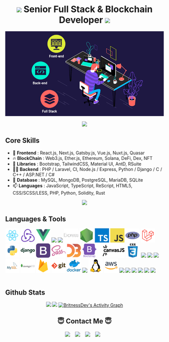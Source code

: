 <h1 align="center">
  <img src="https://media.giphy.com/media/hvRJCLFzcasrR4ia7z/giphy.gif" width="28">
  Senior Full Stack & Blockchain Developer
  <img src="https://media.giphy.com/media/hvRJCLFzcasrR4ia7z/giphy.gif" width="28">
</h1>

<p align="center">
  <img src="https://github.com/CandyDEV1014/CandyDEV1014/blob/main/Logo.gif" />
</p>

<p align="center">
  <a href="https://github.com/DenverCoder1/readme-typing-svg">
    <img src="https://readme-typing-svg.herokuapp.com/?lines=Full-Stack%20Developer;6+%2B%20years%20of%20working%20experience;Being%20passionate%20and%20creative&center=true&width=380&height=45">
  </a>
</p>

## Core Skills

- 🔭 <b>Frontend</b> : React.js, Next.js, Gatsby.js, Vue.js, Nuxt.js, Quasar
- 🔥 <b>BlockChain</b> : Web3.js, Ether.js, Ethereum, Solana, DeFi, Dex, NFT
- 🌱 <b>Libraries</b> : Bootstrap, TailwindCSS, Material UI, AntD, RSuite
- 👨‍💻 <b>Backend</b> : PHP / Laravel, CI, Node.js / Express, Python / Django / C / C++ / ASP.NET / C#
- 💬 <b>Database</b> : MySQL, MongoDB, PostgreSQL, MariaDB, SQLite
- 📫 <b>Languages</b> : JavaScript, TypeScript, ReScript, HTML5, CSS/SCSS/LESS, PHP, Python, Solidity, Rust

<p align="center" style="margin-bottom: 10px;">
    <img src="https://github-profile-trophy.vercel.app/?username=CandyDEV1014&column=7&theme=onedark"/>
</p>

## Languages & Tools

<code><img height="45" src="https://raw.githubusercontent.com/github/explore/80688e429a7d4ef2fca1e82350fe8e3517d3494d/topics/react/react.png"></code>
<code><img height="45" src="https://raw.githubusercontent.com/github/explore/80688e429a7d4ef2fca1e82350fe8e3517d3494d/topics/redux/redux.png"></code>
<code><img height="45" src="https://raw.githubusercontent.com/github/explore/80688e429a7d4ef2fca1e82350fe8e3517d3494d/topics/vue/vue.png"></code>
<code><img height="45" src="https://bestofjs.org/logos/vuetify.svg"></code>
<code><img height="45" src="https://www.vectorlogo.zone/logos/nuxtjs/nuxtjs-icon.svg"></code>
<code><img height="45" src="https://raw.githubusercontent.com/github/explore/80688e429a7d4ef2fca1e82350fe8e3517d3494d/topics/express/express.png"></code>
<code><img height="45" src="https://raw.githubusercontent.com/github/explore/80688e429a7d4ef2fca1e82350fe8e3517d3494d/topics/nodejs/nodejs.png"></code>
<code><img height="45" src="https://raw.githubusercontent.com/github/explore/80688e429a7d4ef2fca1e82350fe8e3517d3494d/topics/typescript/typescript.png"></code>
<code><img height="45" src="https://raw.githubusercontent.com/github/explore/80688e429a7d4ef2fca1e82350fe8e3517d3494d/topics/javascript/javascript.png"></code>
<code><img height="45" src="https://raw.githubusercontent.com/github/explore/80688e429a7d4ef2fca1e82350fe8e3517d3494d/topics/php/php.png"></code>
<code><img height="45" src="https://raw.githubusercontent.com/github/explore/80688e429a7d4ef2fca1e82350fe8e3517d3494d/topics/laravel/laravel.png"></code>
<code><img height="45" src="https://raw.githubusercontent.com/github/explore/80688e429a7d4ef2fca1e82350fe8e3517d3494d/topics/python/python.png"></code>
<code><img height="45" src="https://raw.githubusercontent.com/github/explore/80688e429a7d4ef2fca1e82350fe8e3517d3494d/topics/django/django.png"></code>
<code><img height="45" src="https://raw.githubusercontent.com/github/explore/80688e429a7d4ef2fca1e82350fe8e3517d3494d/topics/bootstrap/bootstrap.png"></code>
<code><img height="45" src="https://raw.githubusercontent.com/github/explore/80688e429a7d4ef2fca1e82350fe8e3517d3494d/topics/sass/sass.png"></code>
<code><img height="45" src="https://raw.githubusercontent.com/devicons/devicon/master/icons/d3js/d3js-original.svg"></code>
<code><img height="45" src="https://raw.githubusercontent.com/devicons/devicon/master/icons/bootstrap/bootstrap-plain-wordmark.svg"></code>
<code><img height="45" src="https://raw.githubusercontent.com/Hardik0307/Hardik0307/master/assets/canvasjs-charts.svg"></code>
<code><img height="45" src="https://raw.githubusercontent.com/devicons/devicon/master/icons/css3/css3-original-wordmark.svg"></code>
<code><img height="45" src="https://www.chartjs.org/media/logo-title.svg"></code>
<code><img height="45" src="https://www.vectorlogo.zone/logos/figma/figma-icon.svg"></code>
<code><img height="45" src="https://www.vectorlogo.zone/logos/gatsbyjs/gatsbyjs-icon.svg"></code>
<code><img height="45" src="https://raw.githubusercontent.com/github/explore/80688e429a7d4ef2fca1e82350fe8e3517d3494d/topics/mysql/mysql.png"></code>
<code><img height="45" src="https://raw.githubusercontent.com/github/explore/80688e429a7d4ef2fca1e82350fe8e3517d3494d/topics/mongodb/mongodb.png"></code>
<code><img height="45" src="https://raw.githubusercontent.com/github/explore/80688e429a7d4ef2fca1e82350fe8e3517d3494d/topics/firebase/firebase.png"></code>
<code><img height="45" src="https://raw.githubusercontent.com/github/explore/80688e429a7d4ef2fca1e82350fe8e3517d3494d/topics/git/git.png"></code>
<code><img height="45" src="https://raw.githubusercontent.com/github/explore/80688e429a7d4ef2fca1e82350fe8e3517d3494d/topics/docker/docker.png" ></code>
<code><img height="45" src="https://www.vectorlogo.zone/logos/microsoft_azure/microsoft_azure-icon.svg"></code>
<code><img height="45" src="https://raw.githubusercontent.com/github/explore/80688e429a7d4ef2fca1e82350fe8e3517d3494d/topics/linux/linux.png" ></code>
<code><img height="45" src="https://raw.githubusercontent.com/github/explore/80688e429a7d4ef2fca1e82350fe8e3517d3494d/topics/aws/aws.png"></code>
<code><img height="45" src="https://github.com/Tortu-Ch/Tortu-ch/blob/master/img/pwa.png"></code>
<code><img height="45" src="https://mir-s3-cdn-cf.behance.net/project_modules/max_3840/4b228024863997.5633b53b3205f.png"></code>
<code><img height="45" src="https://github.com/Tortu-Ch/Tortu-ch/blob/master/img/erp.png"></code>
<code><img height="45" src="https://github.com/Tortu-Ch/Tortu-ch/blob/master/img/crm.png"></code>
<code><img height="45" src="https://github.com/Tortu-Ch/Tortu-ch/blob/master/img/b2b.png"></code>
<code><img height="45" src="https://github.com/Tortu-Ch/Tortu-ch/blob/master/img/b2c.png"></code>
<br><br>

## Github Stats
<p align = "center">
  <img src = "https://github-readme-stats.vercel.app/api?username=CandyDEV1014&show_icons=true&&include_all_commits=true&count_private=true&theme=tokyonight&line_height=27">
  <img src = "https://github-readme-stats.vercel.app/api/top-langs/?username=CandyDEV1014&langs_count=8&layout=compact&theme=tokyonight&include_all_commits=true&line_height=27">
  <a href="https://github.com/ashutosh00710/github-readme-activity-graph">
    <img alt="BritnessDev's Activity Graph" src="https://activity-graph.herokuapp.com/graph?username=CandyDEV1014&bg_color=1F222E&color=F8D866&line=F85D7F&point=FFFFFF&hide_border=true" />
  </a>
</p>
</details>

## <p align="center">😇 Contact Me 😇</p>
  <div align="center"> 
   <a href="agile.solutioner@gmail.com" target="_blank" rel="noopener noreferrer"><img src="https://img.icons8.com/fluency/2x/gmail-new.png"  width="40" /></a>
  &nbsp;&nbsp;
  <a href="https://join.skype.com/invite/wt5QdulfoycP" target="_blank" rel="noopener noreferrer"><img src="https://img.icons8.com/color/2x/skype.png"  width="40" /></a>
  &nbsp;&nbsp;
  <a href="https://t.me/CandyDEV1014" target="_blank" rel="noopener noreferrer"><img src="https://img.icons8.com/color/2x/telegram-app.png"  width="40" /></a>
  &nbsp;&nbsp;
  <a href="https://discord.gg/q5kGW4PS" target="_blank" rel="noopener noreferrer"><img src="https://img.icons8.com/color/2x/discord.png"  width="40" /></a>
  &nbsp;&nbsp;
  </div>
</div>
